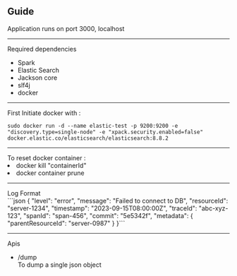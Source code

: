 <h2>Guide</h2>

<div>Application runs on port 3000, localhost</div>

<hr></hr>

<div>Required dependencies</div>
<ul>
    <li>Spark</li>
    <li>Elastic Search</li>
    <li>Jackson core</li>
    <li>slf4j</li>
    <li>docker</li>
</ul>
<hr></hr>

<div>
First Initiate docker with :
</div>

<code>sudo docker run -d --name elastic-test -p 9200:9200 -e "discovery.type=single-node" -e "xpack.security.enabled=false" docker.elastic.co/elasticsearch/elasticsearch:8.8.2</code>
<hr></hr>

<div>
To reset docker container : 
<li>docker kill "containerId"</li>
<li>docker container prune </li>
</div>
<hr></hr>

<div>Log Format</div>
```json
{
	"level": "error",
	"message": "Failed to connect to DB",
    "resourceId": "server-1234",
	"timestamp": "2023-09-15T08:00:00Z",
	"traceId": "abc-xyz-123",
    "spanId": "span-456",
    "commit": "5e5342f",
    "metadata": {
        "parentResourceId": "server-0987"
    }
}```
<hr></hr>

<div>Apis</div>

<ul>
<li>/dump
    <div>To dump a single json object</div>
</li>

</ul>
